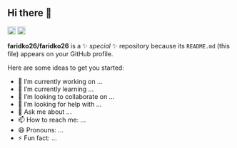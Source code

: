 ## Hi there 👋

<p align="left">
  <img src="https://komarev.com/ghpvc/?username=faridko26&color=orange&style=flat-square&label=how+many+people" alt="Profile Views" height="18">
  <a href="https://www.linkedin.com/in/farid-koushaneh" target="_blank">
    <img src="https://img.shields.io/badge/-connect with me-000?style=flat-square&logo=Linkedin&logoColor=0077B5" alt="LinkedIn" height="18"/>
  </a>
</p>

**faridko26/faridko26** is a ✨ _special_ ✨ repository because its `README.md` (this file) appears on your GitHub profile.

Here are some ideas to get you started:

- 🔭 I’m currently working on ...
- 🌱 I’m currently learning ...
- 👯 I’m looking to collaborate on ...
- 🤔 I’m looking for help with ...
- 💬 Ask me about ...
- 📫 How to reach me: ...
- 😄 Pronouns: ...
- ⚡ Fun fact: ...

